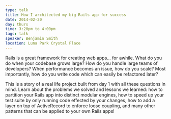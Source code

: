```yaml
---
type: talk
title: How I architected my big Rails app for success
date: 2014-02-20
day: thurs
time: 3:20pm to 4:00pm
tags: talk
speaker: Benjamin Smith
location: Luna Park Crystal Place
---
```


Rails is a great framework for creating web apps... for awhile. What do you do when your codebase grows large? How do you handle large teams of developers? When performance becomes an issue, how do you scale? Most importantly, how do you write code which can easily be refactored later?

This is a story of a real life project built from day 1 with all these questions in mind. Learn about the problems we solved and lessons we learned: how to partition your Rails app into distinct modular engines, how to speed up your test suite by only running code effected by your changes, how to add a layer on top of ActiveRecord to enforce loose coupling, and many other patterns that can be applied to your own Rails apps!
